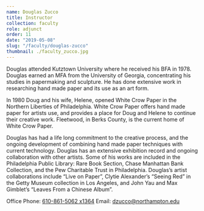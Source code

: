 ```yaml
---
name: Douglas Zucco
title: Instructor
collection: faculty
role: adjunct
order: 11
date: "2019-05-08"
slug: "/faculty/douglas-zucco"
thumbnail: ./faculty_zucco.jpg
---
```


Douglas attended Kutztown University where he received his BFA in 1978. Douglas earned an MFA from the University of Georgia, concentrating his studies in papermaking and sculpture. He has done extensive work in researching hand made paper and its use as an art form.

In 1980 Doug and his wife, Helene, opened White Crow Paper in the Northern Liberties of Philadelphia. White Crow Paper offers hand made paper for artists use, and provides a place for Doug and Helene to continue their creative work. Fleetwood, in Berks County, is the current home of White Crow Paper.

Douglas has had a life long commitment to the creative process, and the ongoing development of combining hand made paper techniques with current technology. Douglas has an extensive exhibition record and ongoing collaboration with other artists. Some of his works are included in the Philadelphia Public Library: Rare Book Section, Chase Manhattan Bank Collection, and the Pew Charitable Trust in Philadelphia. Douglas’s artist collaborations include “Live on Paper”, Clytie Alexander’s “Seeing Red” in the Getty Museum collection in Los Angeles, and John Yau and Max Gimblet’s “Leaves From a Chinese Album”.

Office Phone: <a href="tel:610-861-5062">610-861-5062 x1364</a>
Email: <a href="mailto:dzucco@northampton.edu">dzucco@northampton.edu</a>
